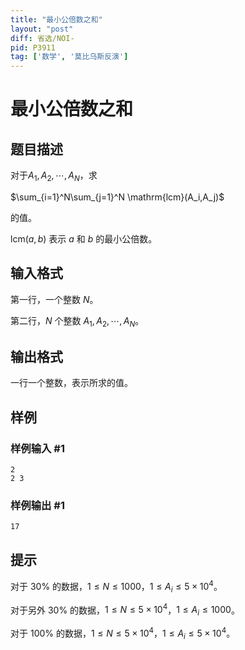 ```yaml
---
title: "最小公倍数之和"
layout: "post"
diff: 省选/NOI-
pid: P3911
tag: ['数学', '莫比乌斯反演']
---
```

# 最小公倍数之和
## 题目描述

对于$A_1,A_2,\cdots,A_N$，求

$\sum_{i=1}^N\sum_{j=1}^N \mathrm{lcm}(A_i,A_j)$

的值。

$\mathrm{lcm}(a,b)$ 表示 $a$ 和 $b$ 的最小公倍数。

## 输入格式

第一行，一个整数 $N$。

第二行，$N$ 个整数 $A_1,A_2,\cdots,A_N$。

## 输出格式

一行一个整数，表示所求的值。

## 样例

### 样例输入 #1
```
2
2 3
```
### 样例输出 #1
```
17
```
## 提示

对于 $30\%$ 的数据，$1 \le N \le 1000$，$1 \le A_i \le 5\times 10^4$。

对于另外 $30\%$ 的数据，$1 \le N \le 5\times 10^4$，$1 \le A_i \le 1000$。

对于 $100\%$ 的数据，$1 \le N \le 5\times 10^4$，$1 \le A_i \le 5\times 10^4$。

